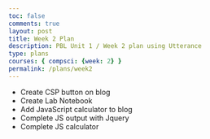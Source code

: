 ```yaml
---
toc: false
comments: true
layout: post
title: Week 2 Plan
description: PBL Unit 1 / Week 2 plan using Utterance
type: plans
courses: { compsci: {week: 2} }
permalink: /plans/week2
---
```


- Create CSP button on blog
- Create Lab Notebook
- Add JavaScript calculator to blog
- Complete JS output with Jquery
- Complete JS calculator
